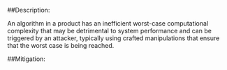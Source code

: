 ##Description:

An algorithm in a product has an inefficient worst-case computational complexity that may be detrimental to system performance and can be triggered by an attacker, typically using crafted manipulations that ensure that the worst case is being reached.



##Mitigation:
